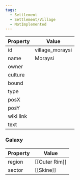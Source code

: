 ```yaml
---
tags:
  - Settlement
  - Settlement/Village
  - NotImplemented
---
```


| Property  | Value           |
| --------- | --------------- |
| id        | village_moraysi |
| name      | Moraysi         |
| owner     |                 |
| culture   |                 |
| bound     |                 |
| type      |                 |
| posX      |                 |
| posY      |                 |
| wiki link |                 |
| text      |                 |

### Galaxy
| Property | Value         |
| -------- | ------------- |
| region   | [[Outer Rim]] |
| sector   | [[Skine]]     |
